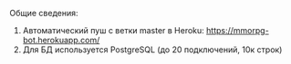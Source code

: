 Общие сведения:
1. Автоматический пуш с ветки master в Heroku:
https://mmorpg-bot.herokuapp.com/
2. Для БД используется PostgreSQL (до 20 подключений, 10к строк)

